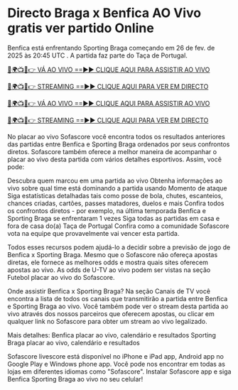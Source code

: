 # Directo Braga x Benfica AO Vivo gratis ver partido Online #

Benfica está enfrentando Sporting Braga começando em 26 de fev. de 2025 às 20:45 UTC . A partida faz parte do Taça de Portugal.

[🔴🌍📺📱👉 VÁ AO VIVO ==►► CLIQUE AQUI PARA ASSISTIR AO VIVO](https://t.co/QvkPmF3loc)

[🔴🌍📺📱👉 STREAMING ==►► CLIQUE AQUI PARA VER EM DIRECTO](https://t.co/QvkPmF3loc)

[🔴🌍📺📱👉 VÁ AO VIVO ==►► CLIQUE AQUI PARA ASSISTIR AO VIVO](https://t.co/QvkPmF3loc)

[🔴🌍📺📱👉 STREAMING ==►► CLIQUE AQUI PARA VER EM DIRECTO](https://t.co/QvkPmF3loc)

No placar ao vivo Sofascore você encontra todos os resultados anteriores das partidas entre Benfica e Sporting Braga ordenados por seus confrontos diretos. Sofascore também oferece a melhor maneira de acompanhar o placar ao vivo desta partida com vários detalhes esportivos. Assim, você pode:

Descubra quem marcou em uma partida ao vivo
Obtenha informações ao vivo sobre qual time está dominando a partida usando Momento de ataque
Siga estatísticas detalhadas tais como posse de bola, chutes, escanteios, chances criadas, cartões, passes matadores, duelos e mais
Confira todos os confrontos diretos - por exemplo, na última temporada Benfica e Sporting Braga se enfrentaram 1 vezes
Siga todas as partidas em casa e fora de casa do(a) Taça de Portugal
Confira como a comunidade Sofascore vota na equipe que provavelmente vai vencer esta partida.

Todos esses recursos podem ajudá-lo a decidir sobre a previsão de jogo de Benfica x Sporting Braga. Mesmo que o Sofascore não ofereça apostas diretas, ele fornece as melhores odds e mostra quais sites oferecem apostas ao vivo. As odds de U-TV ao vivo podem ser vistas na seção Futebol placar ao vivo do Sofascore.

Onde assistir Benfica x Sporting Braga? Na seção Canais de TV você encontra a lista de todos os canais que transmitirão a partida entre Benfica e Sporting Braga ao vivo. Você também pode ver o stream desta partida ao vivo através dos nossos parceiros que oferecem apostas, ou clicar em qualquer link no Sofascore para obter um stream ao vivo legalizado.

Mais detalhes:
Benfica placar ao vivo, calendário e resultados
Sporting Braga placar ao vivo, calendário e resultados

Sofascore livescore está disponível no iPhone e iPad app, Android app no Google Play e Windows phone app. Você pode nos encontrar em todas as lojas em diferentes idiomas como "Sofascore". Instalar Sofascore app e siga Benfica Sporting Braga ao vivo no seu celular!
